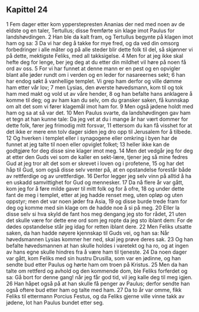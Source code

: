 ## Kapittel 24

1 Fem dager etter kom ypperstepresten Ananias der ned med noen av de eldste og en taler, Tertullus; disse fremførte sin klage imot Paulus for landshøvdingen.
2 Han ble da kalt fram, og Tertullus begynte på klagen imot ham og sa:
3 Da vi har deg å takke for mye fred, og da ved din omsorg forbedringer i alle måter og på alle steder blir dette folk til del, så skjønner vi på dette, mektigste Feliks, med all takksigelse.
4 Men for at jeg ikke skal hefte deg for lenge, ber jeg deg at du etter din mildhet vil høre på noen få ord av oss.
5 For vi har funnet at denne mann er en pest og en opvigler blant alle jøder rundt om i verden og en leder for nasareernes sekt;
6 han har endog søkt å vanhellige templet. Vi grep ham derfor og ville dømme ham etter vår lov;
7 men Lysias, den øverste høvedsmann, kom til og tok ham med makt og vold ut av våre hender,
8 og han befalte hans anklagere å komme til deg; og av ham kan du selv, om du gransker saken, få kunnskap om alt det som vi fører klagemål imot ham for.
9 Men også jødene holdt med ham og sa at så var det.
10 Men Paulus svarte, da landshøvdingen gav ham et tegn at han kunne tale: Da jeg vet at du i mange år har vært dommer for dette folk, fører jeg frimodig mitt forsvar,
11 ettersom du kan få visshet for at det ikke er mere enn tolv dager siden jeg dro opp til Jerusalem for å tilbede.
12 Og hverken i templet eller i synagogene eller omkring i byen har de funnet at jeg talte til noen eller opviglet folket;
13 heller ikke kan de godtgjøre for deg disse sine klager imot meg.
14 Men det vedgår jeg for deg at etter den Guds vei som de kaller en sekt-lære, tjener jeg så mine fedres Gud at jeg tror alt det som er skrevet i loven og i profetene,
15 og har det håp til Gud, som også disse selv venter på, at en opstandelse forestår både av rettferdige og av urettferdige.
16 Derfor legger jeg selv vinn på alltid å ha en uskadd samvittighet for Gud og mennesker.
17 Da nå flere år var gått, kom jeg for å føre milde gaver til mitt folk og for å ofre,
18 og under dette fant de meg i templet, etter at jeg hadde renset meg, uten opløp og uten oppstyr; men det var noen jøder fra Asia,
19 og disse burde trede fram for deg og komme med sin klage om de hadde noe å si på meg.
20 Eller la disse selv si hva skyld de fant hos meg dengang jeg sto for rådet,
21 uten det skulle være for dette ene ord som jeg ropte da jeg sto iblant dem: For de dødes opstandelse står jeg idag for retten iblant dere.
22 Men Feliks utsatte saken, da han hadde nøyere kjennskap til Guds vei, og han sa: Når høvedsmannen Lysias kommer her ned, skal jeg prøve deres sak.
23 Og han befalte høvedsmannen at han skulle holdes i varetekt og ha ro, og at ingen av hans egne skulle hindres fra å være ham til tjeneste.
24 Da noen dager var gått, kom Feliks med sin hustru Drusilla, som var en jødinne, og han sendte bud etter Paulus og hørte ham om troen på Kristus.
25 Men da han talte om rettferd og avhold og den kommende dom, ble Feliks forferdet og sa: Gå bort for denne gang! når jeg får god tid, vil jeg kalle deg til meg igjen.
26 Han håpet også på at han skulle få penger av Paulus; derfor sendte han også oftere bud etter ham og talte med ham.
27 Da to år var omme, fikk Feliks til ettermann Porcius Festus, og da Feliks gjerne ville vinne takk av jødene, lot han Paulus bundet etter seg.
